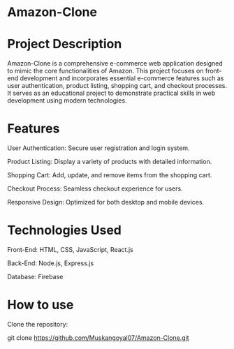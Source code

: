 # Amazon-Clone
# Project Description
Amazon-Clone is a comprehensive e-commerce web application designed to mimic the core functionalities of Amazon. This project focuses on front-end development and incorporates essential e-commerce features such as user authentication, product listing, shopping cart, and checkout processes. It serves as an educational project to demonstrate practical skills in web development using modern technologies.

# Features

User Authentication: Secure user registration and login system.

Product Listing: Display a variety of products with detailed information.

Shopping Cart: Add, update, and remove items from the shopping cart.

Checkout Process: Seamless checkout experience for users.

Responsive Design: Optimized for both desktop and mobile devices.

# Technologies Used

Front-End: HTML, CSS, JavaScript, React.js

Back-End: Node.js, Express.js

Database: Firebase

# How to use
Clone the repository:

git clone https://github.com/Muskangoyal07/Amazon-Clone.git


